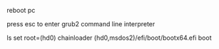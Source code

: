 reboot pc

press esc to enter grub2 command line interpreter

ls
set root=(hd0)
chainloader (hd0,msdos2)/efi/boot/bootx64.efi
boot
